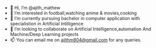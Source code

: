 - 👋 Hi, I’m @ajith_mathew
- 👀 I’m interested in football,watching anime & movies,cooking
- 🌱 I’m currently pursuing bachelor in computer application with specialistion in Artificial Intilligence
- 💞️ I’m looking to collaborate on Artificial Intelligence,automation And Machine/Deep Learning projects 
- 📫 You can email me on ajithm804@gmail.com for any queries.
